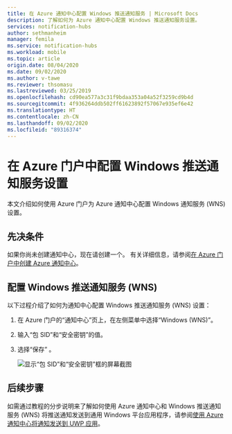 ```yaml
---
title: 在 Azure 通知中心配置 Windows 推送通知服务 | Microsoft Docs
description: 了解如何为 Azure 通知中心配置 Windows 推送通知服务设置。
services: notification-hubs
author: sethmanheim
manager: femila
ms.service: notification-hubs
ms.workload: mobile
ms.topic: article
origin.date: 08/04/2020
ms.date: 09/02/2020
ms.author: v-tawe
ms.reviewer: thsomasu
ms.lastreviewed: 03/25/2019
ms.openlocfilehash: cd90ea577a3c31f9bdaa353a04a52f3259cd9b4d
ms.sourcegitcommit: 4f936264ddb502ff61623892f57067e935ef6e42
ms.translationtype: HT
ms.contentlocale: zh-CN
ms.lasthandoff: 09/02/2020
ms.locfileid: "89316374"
---
```

# <a name="configure-windows-push-notification-service-settings-in-the-azure-portal"></a>在 Azure 门户中配置 Windows 推送通知服务设置

本文介绍如何使用 Azure 门户为 Azure 通知中心配置 Windows 通知服务 (WNS) 设置。  

## <a name="prerequisites"></a>先决条件

如果你尚未创建通知中心，现在请创建一个。 有关详细信息，请参阅[在 Azure 门户中创建 Azure 通知中心](create-notification-hub-portal.md)。

## <a name="configure-windows-push-notification-service-wns"></a>配置 Windows 推送通知服务 (WNS)

以下过程介绍了如何为通知中心配置 Windows 推送通知服务 (WNS) 设置：

1. 在 Azure 门户的“通知中心”页上，在左侧菜单中选择“Windows (WNS)”。  
2. 输入“包 SID”和“安全密钥”的值。  
3. 选择“保存”  。

   ![显示“包 SID”和“安全密钥”框的屏幕截图](./media/notification-hubs-windows-store-dotnet-get-started/notification-hub-configure-wns.png)

## <a name="next-steps"></a>后续步骤

如需通过教程的分步说明来了解如何使用 Azure 通知中心和 Windows 推送通知服务 (WNS) 将推送通知发送到通用 Windows 平台应用程序，请参阅[使用 Azure 通知中心将通知发送到 UWP 应用](notification-hubs-windows-store-dotnet-get-started-wns-push-notification.md)。
